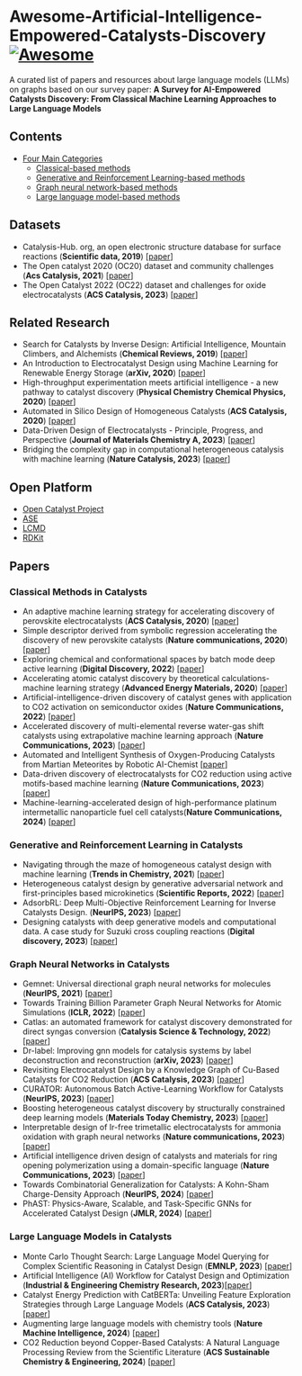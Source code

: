 # Awesome-Artificial-Intelligence-Empowered-Catalysts-Discovery [![Awesome](https://awesome.re/badge.svg)](https://awesome.re)

A curated list of papers and resources about large language models (LLMs) on graphs based on our survey paper: 
**A Survey for AI-Empowered Catalysts Discovery: From Classical Machine Learning Approaches to Large Language Models**

## Contents

- [Four Main Categories](#Publications)
  - [Classical-based methods](#classical)
  - [Generative and Reinforcement Learning-based methods](#generative)
  - [Graph neural network-based methods](#Graph)
  - [Large language model-based methods](#LLM)


## Datasets
* Catalysis-Hub. org, an open electronic structure database for surface reactions (**Scientific data, 2019**) [[paper](https://www.nature.com/articles/s41597-019-0081-y)]
* The Open catalyst 2020 (OC20) dataset and community challenges (**Acs Catalysis, 2021**) [[paper](https://pubs.acs.org/doi/10.1021/acscatal.0c04525)]
* The Open Catalyst 2022 (OC22) dataset and challenges for oxide electrocatalysts (**ACS Catalysis, 2023**) [[paper](https://pubs.acs.org/doi/10.1021/acscatal.2c05426)]

## Related Research
* Search for Catalysts by Inverse Design: Artificial Intelligence, Mountain Climbers, and Alchemists (**Chemical Reviews, 2019**) [[paper](https://pubs.acs.org/doi/abs/10.1021/acs.chemrev.8b00759)]
* An Introduction to Electrocatalyst Design using Machine Learning for Renewable Energy Storage (**arXiv, 2020**) [[paper](https://arxiv.org/abs/2010.09435)]
* High-throughput experimentation meets artificial intelligence - a new pathway to catalyst discovery (**Physical Chemistry Chemical Physics, 2020**) [[paper](https://pubs.rsc.org/en/content/articlelanding/2020/cp/d0cp00972e)]
* Automated in Silico Design of Homogeneous Catalysts (**ACS Catalysis, 2020**) [[paper](https://pubs.acs.org/doi/10.1021/acscatal.9b04952)]
* Data-Driven Design of Electrocatalysts - Principle, Progress, and Perspective (**Journal of Materials Chemistry A, 2023**) [[paper](https://pubs.rsc.org/en/content/articlelanding/2023/ta/d2ta09278f/unauth)]
* Bridging the complexity gap in computational heterogeneous catalysis with machine learning (**Nature Catalysis, 2023**) [[paper]([https://pubs.rsc.org/en/content/articlelanding/2023/ta/d2ta09278f/unauth](https://www.nature.com/articles/s41929-023-00911-w))]

## Open Platform
* [Open Catalyst Project](https://opencatalystproject.org/)
* [ASE](https://gitlab.com/ase/ase)
* [LCMD](https://www.epfl.ch/labs/lcmd/)
* [RDKit](https://github.com/rdkit/rdkit)

<a name="Publications" />
  
## Papers

<a name="classical" />

### Classical Methods in Catalysts
* An adaptive machine learning strategy for accelerating discovery of perovskite electrocatalysts (**ACS Catalysis, 2020**) [[paper](https://pubs.acs.org/doi/pdf/10.1021/acscatal.9b05248)]
* Simple descriptor derived from symbolic regression accelerating the discovery of new perovskite catalysts (**Nature communications, 2020**) [[paper](https://www.nature.com/articles/s41467-020-17263-9)]
* Exploring chemical and conformational spaces by batch mode deep active learning (**Digital Discovery, 2022**) [[paper](https://pubs.rsc.org/en/content/articlelanding/2022/dd/d2dd00034b)]
* Accelerating atomic catalyst discovery by theoretical calculations-machine learning strategy (**Advanced Energy Materials, 2020**) [[paper](https://onlinelibrary.wiley.com/doi/abs/10.1002/aenm.201903949)]
* Artificial-intelligence-driven discovery of catalyst genes with application to CO2 activation on semiconductor oxides (**Nature Communications, 2022**) [[paper](https://www.nature.com/articles/s41467-022-28042-z)]
* Accelerated discovery of multi-elemental reverse water-gas shift catalysts using extrapolative machine learning approach (**Nature Communications, 2023**) [[paper](https://www.nature.com/articles/s41467-023-41341-3)]
* Automated and Intelligent Synthesis of Oxygen-Producing Catalysts from Martian Meteorites by Robotic AI-Chemist [[paper](https://www.researchsquare.com/article/rs-2681831/v1)]
* Data-driven discovery of electrocatalysts for CO2 reduction using active motifs-based machine learning (**Nature Communications, 2023**) [[paper](https://www.nature.com/articles/s41467-023-43118-0)]
* Machine-learning-accelerated design of high-performance platinum intermetallic nanoparticle fuel cell catalysts(**Nature Communications, 2024**) [[paper](https://www.nature.com/articles/s41467-023-44674-1)]

<a name="generative" />

### Generative and Reinforcement Learning in Catalysts
* Navigating through the maze of homogeneous catalyst design with machine learning (**Trends in Chemistry, 2021**) [[paper](https://www.cell.com/trends/chemistry/abstract/S2589-5974(20)30316-6)]
* Heterogeneous catalyst design by generative adversarial network and first-principles based microkinetics (**Scientific Reports, 2022**) [[paper](https://www.nature.com/articles/s41598-022-15586-9)]
* AdsorbRL: Deep Multi-Objective Reinforcement Learning for Inverse Catalysts Design. (**NeurIPS, 2023**) [[paper](https://arxiv.org/abs/2312.02308)]
* Designing catalysts with deep generative models and computational data. A case study for Suzuki cross coupling reactions (**Digital discovery, 2023**) [[paper](https://pubs.rsc.org/en/content/articlehtml/2023/dd/d2dd00125j)]

<a name="Graph" />

### Graph Neural Networks in Catalysts
* Gemnet: Universal directional graph neural networks for molecules (**NeurIPS, 2021**) [[paper](https://proceedings.neurips.cc/paper_files/paper/2021/hash/35cf8659cfcb13224cbd47863a34fc58-Abstract.html)]
* Towards Training Billion Parameter Graph Neural Networks for Atomic Simulations (**ICLR, 2022**) [[paper](https://arxiv.org/abs/2203.09697)]
* Catlas: an automated framework for catalyst discovery demonstrated for direct syngas conversion (**Catalysis Science & Technology, 2022**) [[paper](https://pubs.rsc.org/en/content/articlelanding/2022/cy/d2cy01267g/unauth)]
* Dr-label: Improving gnn models for catalysis systems by label deconstruction and reconstruction (**arXiv, 2023**) [[paper](https://arxiv.org/abs/2303.02875)]
* Revisiting Electrocatalyst Design by a Knowledge Graph of Cu-Based Catalysts for CO2 Reduction (**ACS Catalysis, 2023**) [[paper](https://pubs.acs.org/doi/abs/10.1021/acscatal.3c00759)]
* CURATOR: Autonomous Batch Active-Learning Workflow for Catalysts (**NeurIPS, 2023**) [[paper](https://openreview.net/forum?id=pKmcMaULn1)]
* Boosting heterogeneous catalyst discovery by structurally constrained deep learning models (**Materials Today Chemistry, 2023**) [[paper](https://www.sciencedirect.com/science/article/pii/S2468519423001684)]
* Interpretable design of Ir-free trimetallic electrocatalysts for ammonia oxidation with graph neural networks (**Nature communications, 2023**) [[paper](https://www.nature.com/articles/s41467-023-36322-5)]
* Artificial intelligence driven design of catalysts and materials for ring opening polymerization using a domain-specific language (**Nature Communications, 2023**) [[paper](https://www.nature.com/articles/s41467-023-39396-3)]
* Towards Combinatorial Generalization for Catalysts: A Kohn-Sham Charge-Density Approach (**NeurIPS, 2024**) [[paper](https://proceedings.neurips.cc/paper_files/paper/2023/hash/be82bb4bf8333107b0fe430e1017831a-Abstract-Conference.html)]
* PhAST: Physics-Aware, Scalable, and Task-Specific GNNs for Accelerated Catalyst Design (**JMLR, 2024**) [[paper](https://www.jmlr.org/papers/volume25/23-0680/23-0680.pdf)]

<a name="LLM" />

### Large Language Models in Catalysts
* Monte Carlo Thought Search: Large Language Model Querying for Complex Scientific Reasoning in Catalyst Design (**EMNLP, 2023**) [[paper](https://arxiv.org/abs/2310.14420)]
* Artificial Intelligence (AI) Workflow for Catalyst Design and Optimization (**Industrial & Engineering Chemistry Research, 2023**)[[paper](https://pubs.acs.org/doi/abs/10.1021/acs.iecr.3c02520)]
* Catalyst Energy Prediction with CatBERTa: Unveiling Feature Exploration Strategies through Large Language Models (**ACS Catalysis, 2023**) [[paper](https://pubs.acs.org/doi/full/10.1021/acscatal.3c04956)]
* Augmenting large language models with chemistry tools (**Nature Machine Intelligence, 2024**) [[paper](https://www.nature.com/articles/s42256-024-00832-8)]
* CO2 Reduction beyond Copper-Based Catalysts: A Natural Language Processing Review from the Scientific Literature (**ACS Sustainable Chemistry & Engineering, 2024**) [[paper](https://pubs.acs.org/doi/abs/10.1021/acssuschemeng.3c06920)]
